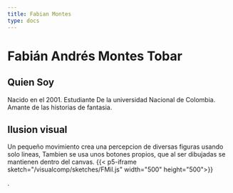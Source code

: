 ```yaml
---
title: Fabian Montes
type: docs
---
```


# Fabián Andrés Montes Tobar


## Quien Soy
Nacido en el 2001.
Estudiante De la universidad Nacional de Colombia.
Amante de las historias de fantasia.

## Ilusion visual
Un pequeño movimiento crea una percepcion de diversas figuras usando solo lineas,
Tambien se usa unos botones propios, que al ser dibujadas se mantienen dentro del canvas.
{{< p5-iframe sketch="/visualcomp/sketches/FMil.js" width="500" height="500">}}

.